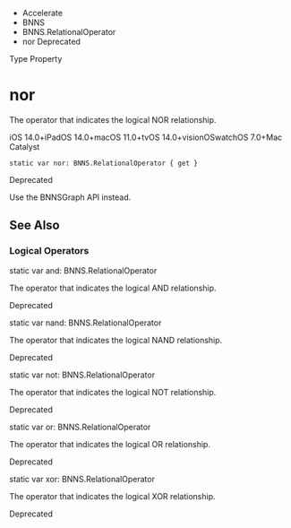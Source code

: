 

- Accelerate
- BNNS
- BNNS.RelationalOperator
-  nor Deprecated

Type Property

# nor

The operator that indicates the logical NOR relationship.

iOS 14.0+iPadOS 14.0+macOS 11.0+tvOS 14.0+visionOSwatchOS 7.0+Mac Catalyst

``` source
static var nor: BNNS.RelationalOperator { get }
```

Deprecated

Use the BNNSGraph API instead.

## See Also

### Logical Operators

static var and: BNNS.RelationalOperator

The operator that indicates the logical AND relationship.

Deprecated

static var nand: BNNS.RelationalOperator

The operator that indicates the logical NAND relationship.

Deprecated

static var not: BNNS.RelationalOperator

The operator that indicates the logical NOT relationship.

Deprecated

static var or: BNNS.RelationalOperator

The operator that indicates the logical OR relationship.

Deprecated

static var xor: BNNS.RelationalOperator

The operator that indicates the logical XOR relationship.

Deprecated

